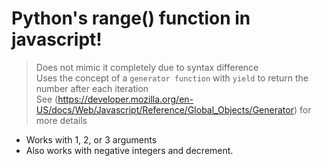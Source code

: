 # Python's range() function in javascript!
  > Does not mimic it completely due to syntax difference  
Uses the concept of a `generator function` with `yield` to return the number after each iteration <br>
See (https://developer.mozilla.org/en-US/docs/Web/Javascript/Reference/Global_Objects/Generator) for more details
- Works with 1, 2, or 3 arguments
- Also works with negative integers and decrement.
